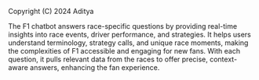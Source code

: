 Copyright (C) 2024 Aditya

The F1 chatbot answers race-specific questions by providing real-time insights into race events, driver performance, and strategies. 
It helps users understand terminology, strategy calls, and unique race moments, making the complexities of F1 accessible and engaging for new fans. 
With each question, it pulls relevant data from the races to offer precise, context-aware answers, enhancing the fan experience.
